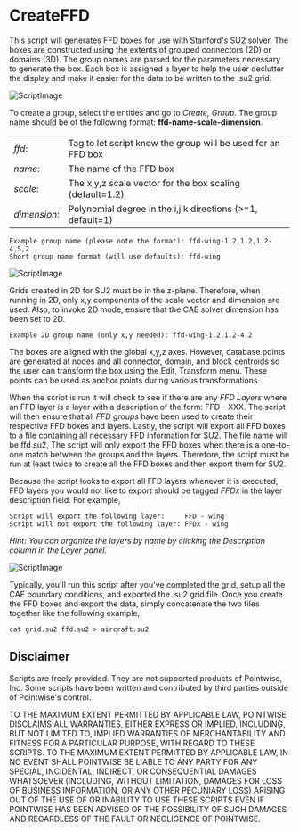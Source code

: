 # CreateFFD

This script will generates FFD boxes for use with Stanford's SU2 solver. The
boxes are constructed using the extents of grouped connectors (2D) or domains
(3D). The group names are parsed for the parameters necessary to generate the
box. Each box is assigned a layer to help the user declutter the display and
make it easier for the data to be written to the .su2 grid.

![ScriptImage](https://raw.github.com/pointwise/CreateFFD/master/Grid.png)

To create a group, select the entities and go to *Create, Group*. The group
name should be of the following format: **ffd-name-scale-dimension**.

|             |                                                            |
|-------------|------------------------------------------------------------|
|*ffd*:       |Tag to let script know the group will be used for an FFD box|
|*name*:      |The name of the FFD box                                     |
|*scale*:     |The x,y,z scale vector for the box scaling (default=1.2)    |
|*dimension*: |Polynomial degree in the i,j,k directions (>=1, default=1)  |

    Example group name (please note the format): ffd-wing-1.2,1.2,1.2-4,5,2
    Short group name format (will use defaults): ffd-wing

![ScriptImage](https://raw.github.com/pointwise/CreateFFD/master/Groups.png)

Grids created in 2D for SU2 must be in the z-plane. Therefore, when running
in 2D, only x,y compenents of the scale vector and dimension are used. Also,
to invoke 2D mode, ensure that the CAE solver dimension has been set to 2D.

    Example 2D group name (only x,y needed): ffd-wing-1.2,1.2-4,2

The boxes are aligned with the global x,y,z axes. However, database points
are generated at nodes and all connector, domain, and block centroids so
the user can transform the box using the Edit, Transform menu. These points
can be used as anchor points during various transformations.

When the script is run it will check to see if there are any *FFD Layers*
where an FFD layer is a layer with a description of the form: FFD - XXX.
The script will then ensure that all *FFD groups* have been used to create
their respective FFD boxes and layers. Lastly, the script will export all
FFD boxes to a file containing all necessary FFD information for SU2. The
file name will be ffd.su2, The script will only export the FFD boxes when
there is a one-to-one match between the groups and the layers. Therefore,
the script must be run at least twice to create all the FFD boxes and then
export them for SU2.

Because the script looks to export all FFD layers whenever it is executed,
FFD layers you would not like to export should be tagged *FFDx* in the
layer description field. For example,

    Script will export the following layer:     FFD - wing
    Script will not export the following layer: FFDx - wing

*Hint: You can organize the layers by name by clicking the Description
column in the Layer panel.*

![ScriptImage](https://raw.github.com/pointwise/CreateFFD/master/Layers.png)

Typically, you'll run this script after you've completed the grid, setup
all the CAE boundary conditions, and exported the .su2 grid file. Once
you create the FFD boxes and export the data, simply concatenate the two
files together like the following example,

    cat grid.su2 ffd.su2 > aircraft.su2

## Disclaimer
Scripts are freely provided. They are not supported products of
Pointwise, Inc. Some scripts have been written and contributed by third
parties outside of Pointwise's control.

TO THE MAXIMUM EXTENT PERMITTED BY APPLICABLE LAW, POINTWISE DISCLAIMS
ALL WARRANTIES, EITHER EXPRESS OR IMPLIED, INCLUDING, BUT NOT LIMITED
TO, IMPLIED WARRANTIES OF MERCHANTABILITY AND FITNESS FOR A PARTICULAR
PURPOSE, WITH REGARD TO THESE SCRIPTS. TO THE MAXIMUM EXTENT PERMITTED
BY APPLICABLE LAW, IN NO EVENT SHALL POINTWISE BE LIABLE TO ANY PARTY
FOR ANY SPECIAL, INCIDENTAL, INDIRECT, OR CONSEQUENTIAL DAMAGES
WHATSOEVER (INCLUDING, WITHOUT LIMITATION, DAMAGES FOR LOSS OF BUSINESS
INFORMATION, OR ANY OTHER PECUNIARY LOSS) ARISING OUT OF THE USE OF OR
INABILITY TO USE THESE SCRIPTS EVEN IF POINTWISE HAS BEEN ADVISED OF THE
POSSIBILITY OF SUCH DAMAGES AND REGARDLESS OF THE FAULT OR NEGLIGENCE OF
POINTWISE.
	 

